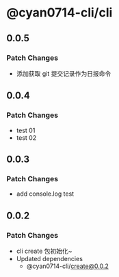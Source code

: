 # @cyan0714-cli/cli

## 0.0.5

### Patch Changes

- 添加获取 git 提交记录作为日报命令

## 0.0.4

### Patch Changes

- test 01
- test 02

## 0.0.3

### Patch Changes

- add console.log test

## 0.0.2

### Patch Changes

- cli create 包初始化~
- Updated dependencies
  - @cyan0714-cli/create@0.0.2
